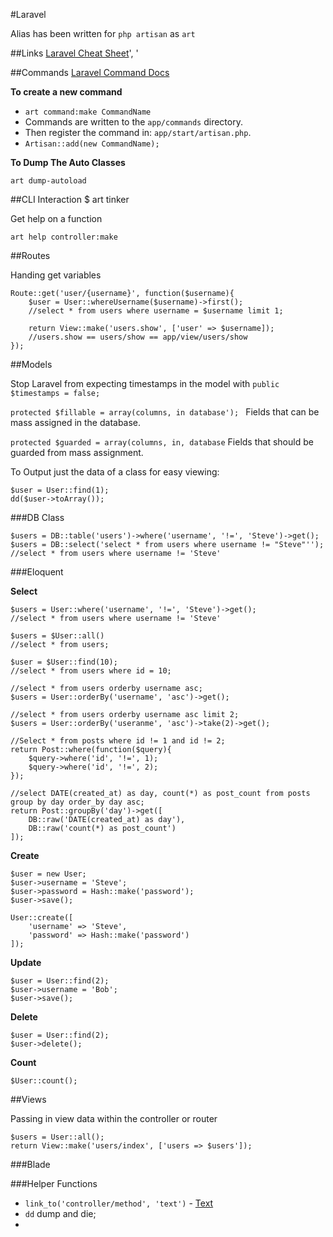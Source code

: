 #Laravel 

Alias has been written for `php artisan` as `art`

##Links
[Laravel Cheat Sheet](http://cheats.jesse-obrien.ca/)', '

##Commands
[Laravel Command Docs](http://laravel.com/docs/commands)

__To create a new command__ 
- `art command:make CommandName`
- Commands are written to the `app/commands` directory. 
- Then register the command in: `app/start/artisan.php`. 
- `Artisan::add(new CommandName);`

__To Dump The Auto Classes__

    art dump-autoload

##CLI Interaction 
    $ art tinker

Get help on a function

    art help controller:make



##Routes 

Handing get variables

    Route::get('user/{username}', function($username){
        $user = User::whereUsername($username)->first(); 
        //select * from users where username = $username limit 1; 

        return View::make('users.show', ['user' => $username]); 
        //users.show == users/show == app/view/users/show
    }); 

##Models

Stop Laravel from expecting timestamps in the model with `public $timestamps = false;`

`protected $fillable = array(columns, in database'); ` Fields that can be mass assigned in the database. 

`protected $guarded = array(columns, in, database`  Fields that should be guarded from mass assignment. 

To Output just the data of a class for easy viewing: 
    
    $user = User::find(1); 
    dd($user->toArray()); 

###DB Class

    $users = DB::table('users')->where('username', '!=', 'Steve')->get(); 
    $users = DB::select('select * from users where username != "Steve"''); 
    //select * from users where username != 'Steve'

###Eloquent

__Select__
    
    $users = User::where('username', '!=', 'Steve')->get(); 
    //select * from users where username != 'Steve'

    $users = $User::all()
    //select * from users; 

    $user = $User::find(10); 
    //select * from users where id = 10; 

    //select * from users orderby username asc; 
    $users = User::orderBy('username', 'asc')->get(); 

    //select * from users orderby username asc limit 2; 
    $users = User::orderBy('useranme', 'asc')->take(2)->get(); 

    //Select * from posts where id != 1 and id != 2; 
    return Post::where(function($query){
        $query->where('id', '!=', 1); 
        $query->where('id', '!=', 2); 
    }); 

    //select DATE(created_at) as day, count(*) as post_count from posts group by day order_by day asc;
    return Post::groupBy('day')->get([
        DB::raw('DATE(created_at) as day'), 
        DB::raw('count(*) as post_count')
    ]); 

__Create__
    
    $user = new User; 
    $user->username = 'Steve'; 
    $user->password = Hash::make('password'); 
    $user->save(); 

    User::create([
        'username' => 'Steve', 
        'password' => Hash::make('password')
    ]);

__Update__
    
    $user = User::find(2); 
    $user->username = 'Bob'; 
    $user->save(); 

__Delete__
    
    $user = User::find(2); 
    $user->delete(); 

__Count__
    
    $User::count(); 



##Views

Passing in view data within the controller or router

    $users = User::all(); 
    return View::make('users/index', ['users => $users']); 

###Blade

###Helper Functions 

- `link_to('controller/method', 'text')` - <a href="controller/method">Text</a>
- `dd` dump and die; 
- 









